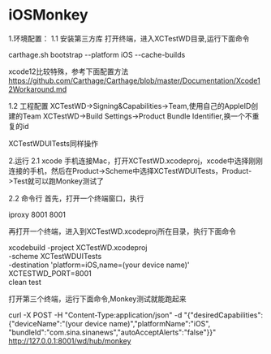 # iOSMonkey
 
1.环境配置：
1.1 安装第三方库
打开终端，进入XCTestWD目录,运行下面命令

carthage.sh bootstrap --platform iOS --cache-builds

xcode12比较特殊，参考下面配置方法
https://github.com/Carthage/Carthage/blob/master/Documentation/Xcode12Workaround.md

1.2 工程配置
XCTestWD->Signing&Capabilities->Team,使用自己的AppleID创建的Team
XCTestWD->Build Settings->Product Bundle Identifier,换一个不重复的id

XCTestWDUITests同样操作

2.运行
2.1 xcode
手机连接Mac，打开XCTestWD.xcodeproj，xcode中选择刚刚连接的手机，然后在Product->Scheme中选择XCTestWDUITests，Product->Test就可以跑Monkey测试了

2.2 命令行
首先，打开一个终端窗口，执行

iproxy 8001 8001

再打开一个终端，进入到XCTestWD.xcodeproj所在目录，执行下面命令

xcodebuild -project XCTestWD.xcodeproj \
           -scheme XCTestWDUITests \
           -destination 'platform=iOS,name=(your device name)' \
           XCTESTWD_PORT=8001 \
           clean test
           
打开第三个终端，运行下面命令,Monkey测试就能跑起来

curl -X POST -H "Content-Type:application/json" -d "{\"desiredCapabilities\":{\"deviceName\":\"(your device name)\",\"platformName\":\"iOS\", \"bundleId\":\"com.sina.sinanews\",\"autoAcceptAlerts\":\"false\"}}" http://127.0.0.1:8001/wd/hub/monkey
